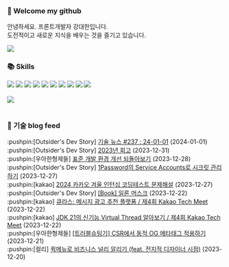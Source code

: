 ### 👋 Welcome my github

안녕하세요. 프론트개발자 강대한입니다.
<br>
도전적이고 새로운 지식을 배우는 것을 즐기고 있습니다.

<!--
![header](https://capsule-render.vercel.app/api?type=Waving&color=auto&height=300&section=header&text=Welcome&fontAlignY=40&desc=KangDaeHan%20github%20&descSize=20&descAlignY=55&animation=fadeIn&fontSize=90)

**KangDaeHan/KangDaeHan** is a ✨ _special_ ✨ repository because its `README.md` (this file) appears on your GitHub profile.

Here are some ideas to get you started:

- 🔭 I’m currently working on ...
- 🌱 I’m currently learning ...
- 👯 I’m looking to collaborate on ...
- 🤔 I’m looking for help with ...
- 💬 Ask me about ...
- 📫 How to reach me: ...
- 😄 Pronouns: ...
- ⚡ Fun fact: ...
-->

<a href="https://twinfamily.github.io" target="_blank"><img src="https://img.shields.io/badge/Blog-121D33?style=flat-square&logo=blogger&logoColor=ffffff"/></a>

### :books: Skills
<a href="#" target="_blank"><img src="https://img.shields.io/badge/React-61DAFB?style=flat-square&logo=react&logoColor=ffffff"/></a>
<a href="#" target="_blank"><img src="https://img.shields.io/badge/Html5-E34F26?style=flat-square&logo=html5&logoColor=ffffff"/></a>
<a href="#" target="_blank"><img src="https://img.shields.io/badge/Javascript-F7DF1E?style=flat-square&logo=javascript&logoColor=ffffff"/></a>
<a href="#" target="_blank"><img src="https://img.shields.io/badge/Cssmodules-000000?style=flat-square&logo=cssmodules&logoColor=ffffff"/></a>
<a href="#" target="_blank"><img src="https://img.shields.io/badge/Node.js-339933?style=flat-square&logo=nodedotjs&logoColor=ffffff"/></a>
<a href="#" target="_blank"><img src="https://img.shields.io/badge/Typescript-3178C6?style=flat-square&logo=typescript&logoColor=ffffff"/></a>
<a href="#" target="_blank"><img src="https://img.shields.io/badge/Git-F05032?style=flat-square&logo=git&logoColor=ffffff"/></a>
<a href="#" target="_blank"><img src="https://img.shields.io/badge/Gitlab-FC6D26?style=flat-square&logo=gitlab&logoColor=ffffff"/></a>
<a href="#" target="_blank"><img src="https://img.shields.io/badge/Webpack-8DD6F9?style=flat-square&logo=webpack&logoColor=ffffff"/></a>
<a href="#" target="_blank"><img src="https://img.shields.io/badge/Vite-646CFF?style=flat-square&logo=vite&logoColor=ffffff"/></a>
<br><br>
<img src="https://github-readme-stats.vercel.app/api/top-langs/?username=KangDaeHan&layout=compact">
<br><br>
### :round_pushpin: 기술 blog feed
<!-- BLOG-POST-LIST:START --><div>:pushpin:[Outsider's Dev Story] <a target="_blank" href="https://blog.outsider.ne.kr/1702">기술 뉴스 #237 : 24-01-01</a> (2024-01-01)</div><div>:pushpin:[Outsider's Dev Story] <a target="_blank" href="https://blog.outsider.ne.kr/1701">2023년 회고</a> (2023-12-31)</div><div>:pushpin:[우아한형제들] <a target="_blank" href="https://techblog.woowahan.com/15572/">표준 개발 환경 개선 되돌아보기</a> (2023-12-28)</div><div>:pushpin:[Outsider's Dev Story] <a target="_blank" href="https://blog.outsider.ne.kr/1700">1Password의 Service Accounts로 시크릿 관리하기</a> (2023-12-27)</div><div>:pushpin:[kakao] <a target="_blank" href="https://tech.kakao.com/2023/12/27/2024-coding-test-winter-internship/">2024 카카오 겨울 인턴십 코딩테스트 문제해설</a> (2023-12-27)</div><div>:pushpin:[Outsider's Dev Story] <a target="_blank" href="https://blog.outsider.ne.kr/1699">[Book] 일론 머스크</a> (2023-12-22)</div><div>:pushpin:[kakao] <a target="_blank" href="https://tech.kakao.com/2023/12/22/techmeet-curas/">큐라스: 메시지 광고 추천 플랫폼 / 제4회 Kakao Tech Meet</a> (2023-12-22)</div><div>:pushpin:[kakao] <a target="_blank" href="https://tech.kakao.com/2023/12/22/techmeet-virtualthread/">JDK 21의 신기능 Virtual Thread 알아보기 / 제4회 Kakao Tech Meet</a> (2023-12-22)</div><div>:pushpin:[우아한형제들] <a target="_blank" href="https://techblog.woowahan.com/15469/">[트러블슈팅기] CSR에서 동적 OG 메타태그 적용하기</a> (2023-12-21)</div><div>:pushpin:[컬리] <a target="_blank" href="http://thefarmersfront.github.io/blog/prod-design-quick-menu/">퀵메뉴로 비즈니스 널리 알리기 &lpar;feat. 전지적 디자이너 시점&rpar;</a> (2023-12-20)</div><!-- BLOG-POST-LIST:END -->

<!-- ![Anurag's GitHub stats](https://github-readme-stats.vercel.app/api?username=KangDaeHan&show_icons=true&theme=radical) -->
<!--
### 📫 Blog
<table><tbody><tr>
<td>
    <a href="https://yeonyeon.tistory.com/312">
        <div>[인프콘 후기] 2023 INFCON </div>
    </a>
    <div>1. 인프콘에 참가하다 🙂 어떻게 참가할 수 있었는가 때는 2023년 7월 18일 12시 48분. 인프콘 추첨 결과 공개까지 12... </div>
    <div>23.08.16</div>
</td>
<td>
    <a href="https://yeonyeon.tistory.com/311">
        <img width="100%" src="/img/8066187260670780795.png"/><br/>
        <div>[Git] 머지 커밋 revert 하기 </div>
    </a>
    <div>🤔 git revert란? git revert란 일부 기존의 커밋들을 되돌리는 작업이다. git reset과는 다른 것이, git reset은 기... </div>
    <div>23.08.13</div>
</td>
<td>
    <a href="https://yeonyeon.tistory.com/310">
        <img width="100%" src="/img/9188834980247484156.png"/><br/>
        <div>[Spring Batch] 개념부터 코드까지 </div>
    </a>
    <div>목차 1. Spring Batch란? 2. Spring Batch 구조 3. 기본적인 세팅 4. Job, Step 5. ItemReader, ItemProcessor,  ItemW... </div>
    <div>23.07.21</div>
</td>
</tr>
</tbody></table>
-->
